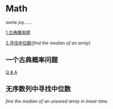 # Math
some joy......



[1.古典概率题](#一个古典概率问题)

[2.寻找中位数](#无序数列中寻找中位数)(*find the median of an array*)



##  一个古典概率问题

[Q & A](./19.8.1.0.md)

## 无序数列中寻找中位数

*fine the median of an unsored array in linear time.*

